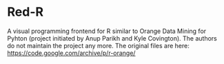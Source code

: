 # Red-R
A visual programming frontend for R similar to Orange Data Mining for Pyhton (project initiated by Anup Parikh and Kyle Covington).
The authors do not maintain the project any more. The original files are here: https://code.google.com/archive/p/r-orange/
